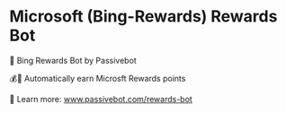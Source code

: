 # Microsoft (Bing-Rewards) Rewards Bot
🐍 Bing Rewards Bot by Passivebot

💰💯 Automatically earn Microsft Rewards points

📖 Learn more: www.passivebot.com/rewards-bot

